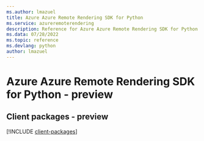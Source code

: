 ```yaml
---
ms.author: lmazuel
title: Azure Azure Remote Rendering SDK for Python
ms.service: azureremoterendering
description: Reference for Azure Azure Remote Rendering SDK for Python
ms.data: 07/28/2022
ms.topic: reference
ms.devlang: python
author: lmazuel
---
```

# Azure Azure Remote Rendering SDK for Python - preview

## Client packages - preview
[!INCLUDE [client-packages](azure-remote-rendering-client-index.md)]
